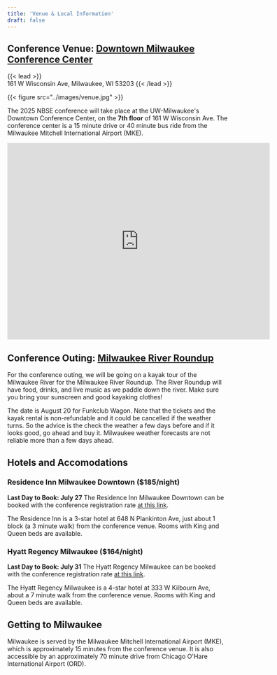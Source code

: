 ```yaml
---
title: 'Venue & Local Information'
draft: false
---
```

## Conference Venue: [Downtown Milwaukee Conference Center](https://uwm.edu/sce/meeting-spaces/)
{{< lead >}}  
161 W Wisconsin Ave, Milwaukee, WI 53203
{{< /lead >}}

{{< figure src="../images/venue.jpg" >}}

The 2025 NBSE conference will take place at the UW-Milwaukee's Downtown
Conference Center, on the __7th floor__ of 161 W Wisconsin Ave.  The conference center is a 15 minute drive or 40 minute bus
ride from the Milwaukee Mitchell International Airport (MKE).

<iframe src="https://www.google.com/maps/embed?pb=!1m18!1m12!1m3!1d2916.147096485105!2d-87.9147176239646!3d43.038336471137924!2m3!1f0!2f0!3f0!3m2!1i1024!2i768!4f13.1!3m3!1m2!1s0x880519a068be1f99%3A0xf7dc3b6c02a3b025!2s161%20W%20Wisconsin%20Ave%2C%20Milwaukee%2C%20WI%2053203!5e0!3m2!1sen!2sus!4v1747672525013!5m2!1sen!2sus" width="600" height="450" style="border:0;" allowfullscreen="" loading="lazy" referrerpolicy="no-referrer-when-downgrade"></iframe>

## Conference Outing: [Milwaukee River Roundup](https://www.mkeriverroundup.com/)
For the conference outing, we will be going on a kayak tour of the Milwaukee River for
the Milwaukee River Roundup.  The River Roundup will have food, drinks, and live
music as we paddle down the river.  Make sure you bring your sunscreen and good kayaking clothes!

The date is August 20 for Funkclub Wagon. Note that the tickets and the kayak
rental is non-refundable and it could be cancelled if the weather turns. So the
advice is the check the weather a few days before and if it looks good, go ahead
and buy it. Milwaukee weather forecasts are not reliable more than a few days
ahead.

## Hotels and Accomodations
### Residence Inn Milwaukee Downtown ($185/night)
__Last Day to Book: July 27__
The Residence Inn Milwaukee Downtown can be booked with the conference registration rate 
[at this link](https://www.marriott.com/event-reservations/reservation-link.mi?id=1751998385442&key=GRP&app=resvlink).

The Residence Inn is a 3-star hotel at 648 N Plankinton Ave, just about 1 block
(a 3 minute walk) from the conference venue.  Rooms with King and Queen beds are
available.

### Hyatt Regency Milwaukee ($164/night)
__Last Day to Book: July 31__ 
The Hyatt Regency Milwaukee can be booked with the conference registration rate
[at this link](https://www.hyatt.com/en-US/group-booking/MKERM/G-UWMN).

The Hyatt Regency Milwaukee is a 4-star hotel at 333 W Kilbourn Ave, about a 7
minute walk from the conference venue.  Rooms with King and Queen beds are
available.

## Getting to Milwaukee
Milwaukee is served by the Milwaukee Mitchell International Airport (MKE), which
is approximately 15 minutes from the conference venue.  It is also accessible by
an approximately 70 minute drive from Chicago O'Hare International Airport
(ORD).